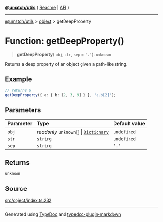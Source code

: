 [**@umatch/utils**](../../README.md) ( [Readme](../../README.md) \| [API](../../API.md) )

---

[@umatch/utils](../../API.md) > [object](../README.md) > getDeepProperty

# Function: getDeepProperty()

> **getDeepProperty**(
> `obj`,
> `str`,
> `sep` = `'.'`): `unknown`

Returns a deep property of an object given a path-like string.

## Example

```ts
// returns 9
getDeepProperty({ a: { b: [2, 3, 9] } }, 'a.b[2]');
```

## Parameters

| Parameter | Type                                                                                        | Default value |
| :-------- | :------------------------------------------------------------------------------------------ | :------------ |
| `obj`     | _readonly_ `unknown`[] \| [`Dictionary`](../../index/type-aliases/type-alias.Dictionary.md) | `undefined`   |
| `str`     | `string`                                                                                    | `undefined`   |
| `sep`     | `string`                                                                                    | `'.'`         |

## Returns

`unknown`

## Source

[src/object/index.ts:232](https://github.com/umatch-oficial/utils/blob/fe3e40a/src/object/index.ts#L232)

---

Generated using [TypeDoc](https://typedoc.org/) and [typedoc-plugin-markdown](https://www.npmjs.com/package/typedoc-plugin-markdown)
